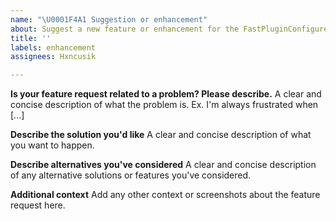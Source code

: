 ```yaml
---
name: "\U0001F4A1 Suggestion or enhancement"
about: Suggest a new feature or enhancement for the FastPluginConfigurer
title: ''
labels: enhancement
assignees: Hxncusik

---
```


**Is your feature request related to a problem? Please describe.**
A clear and concise description of what the problem is. Ex. I'm always frustrated when [...]

**Describe the solution you'd like**
A clear and concise description of what you want to happen.

**Describe alternatives you've considered**
A clear and concise description of any alternative solutions or features you've considered.

**Additional context**
Add any other context or screenshots about the feature request here.
